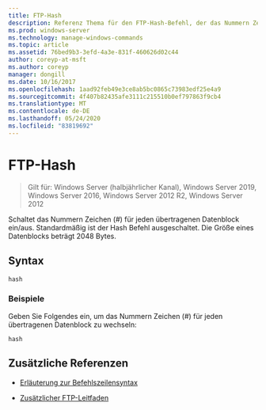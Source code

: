 ```yaml
---
title: FTP-Hash
description: Referenz Thema für den FTP-Hash-Befehl, der das Nummern Zeichen (#) für jeden übertragenen Datenblock umschaltet.
ms.prod: windows-server
ms.technology: manage-windows-commands
ms.topic: article
ms.assetid: 76bed9b3-3efd-4a3e-831f-460626d02c44
author: coreyp-at-msft
ms.author: coreyp
manager: dongill
ms.date: 10/16/2017
ms.openlocfilehash: 1aad92feb49e3ce8ab5bc0865c73983edf25e4a9
ms.sourcegitcommit: 4f407b82435afe3111c215510b0ef797863f9cb4
ms.translationtype: MT
ms.contentlocale: de-DE
ms.lasthandoff: 05/24/2020
ms.locfileid: "83819692"
---
```

# <a name="ftp-hash"></a>FTP-Hash

> Gilt für: Windows Server (halbjährlicher Kanal), Windows Server 2019, Windows Server 2016, Windows Server 2012 R2, Windows Server 2012

Schaltet das Nummern Zeichen (#) für jeden übertragenen Datenblock ein/aus. Standardmäßig ist der Hash Befehl ausgeschaltet. Die Größe eines Datenblocks beträgt 2048 Bytes.

## <a name="syntax"></a>Syntax

```
hash
```

### <a name="examples"></a>Beispiele

Geben Sie Folgendes ein, um das Nummern Zeichen (#) für jeden übertragenen Datenblock zu wechseln:

```
hash
```

## <a name="additional-references"></a>Zusätzliche Referenzen

- [Erläuterung zur Befehlszeilensyntax](command-line-syntax-key.md)

- [Zusätzlicher FTP-Leitfaden](https://docs.microsoft.com/previous-versions/orphan-topics/ws.10/cc756013(v=ws.10))
